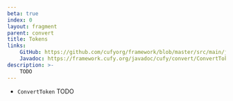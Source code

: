 ```yaml
---
beta: true
index: 0
layout: fragment
parent: convert
title: Tokens
links:
    GitHub: https://github.com/cufyorg/framework/blob/master/src/main/java/cufy/convert/ConvertToken.java
    Javadoc: https://framework.cufy.org/javadoc/cufy/convert/ConvertToken.html
description: >-
    TODO
---
```


- `ConvertToken` TODO